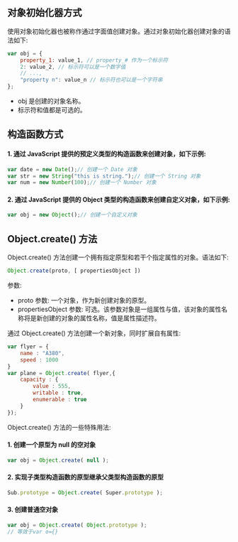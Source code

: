 ## 对象初始化器方式

使用对象初始化器也被称作通过字面值创建对象。通过对象初始化器创建对象的语法如下:

```javascript
var obj = {
	property_1: value_1, // property_# 作为一个标示符
	2: value_2, // 标示符可以是一个数字值
	// ...,
	"property n": value_n // 标示符也可以是一个字符串
}; 
```

- obj 是创建的对象名称。
- 标示符和值都是可选的。

## 构造函数方式

#### 1. 通过 JavaScript 提供的预定义类型的构造函数来创建对象，如下示例:

```javascript
var date = new Date();// 创建一个 Date 对象
var str = new String("this is string.");// 创建一个 String 对象
var num = new Number(100);// 创建一个 Number 对象
```

#### 2. 通过 JavaScript 提供的 Object 类型的构造函数来创建自定义对象，如下示例:

```javascript
var obj = new Object();// 创建一个自定义对象
```

## Object.create() 方法

Object.create() 方法创建一个拥有指定原型和若干个指定属性的对象。语法如下:

```javascript
Object.create(proto, [ propertiesObject ])
```

参数:

- proto 参数: 一个对象，作为新创建对象的原型。
- propertiesObject 参数: 可选。该参数对象是一组属性与值，该对象的属性名称将是新创建的对象的属性名称，值是属性描述符。

通过 Object.create() 方法创建一个新对象，同时扩展自有属性:

```javascript
var flyer = {
	name : "A380",
	speed : 1000 
}
var plane = Object.create( flyer,{
	capacity : { 
		value : 555,
		writable : true,
		enumerable : true 
	}
});
```

Object.create() 方法的一些特殊用法:

#### 1. 创建一个原型为 null 的空对象

```javascript
var obj = Object.create( null );
```

#### 2. 实现子类型构造函数的原型继承父类型构造函数的原型

```javascript
Sub.prototype = Object.create( Super.prototype );
```

#### 3. 创建普通空对象

```javascript
var obj = Object.create( Object.prototype );
// 等效于var o={}
```